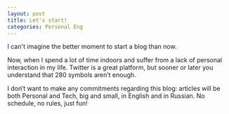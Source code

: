 ```yaml
---
layout: post
title: Let's start!
categories: Personal Eng
---
```


I can't imagine the better moment to start a blog than now.

Now, when I spend a lot of time indoors and suffer from a lack of personal interaction in my life. Twitter is a great platform, but sooner or later you understand that 280 symbols aren’t enough.

I don’t want to make any commitments regarding this blog: articles will be both Personal and Tech, big and small, in English and in Russian. No schedule, no rules, just fun!

